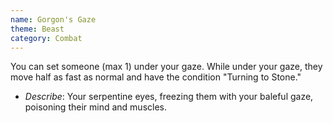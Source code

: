 ```yaml
---
name: Gorgon's Gaze
theme: Beast
category: Combat
---
```


You can set someone (max 1) under your gaze. While under your gaze, they move half as fast as normal and have the condition "Turning to Stone." 

* *Describe*: Your serpentine eyes, freezing them with your baleful gaze, poisoning their mind and muscles.